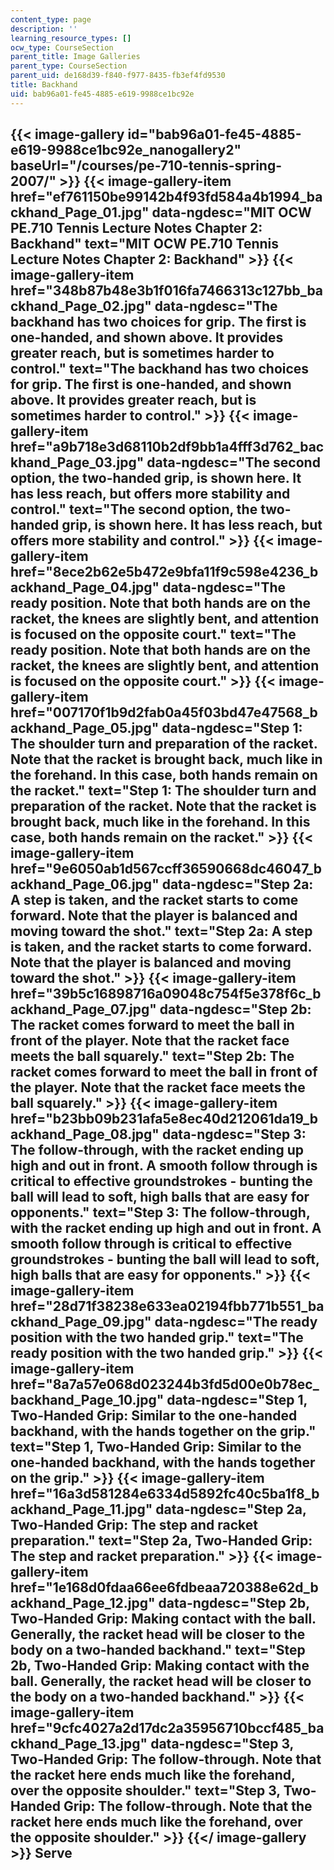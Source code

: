 ```yaml
---
content_type: page
description: ''
learning_resource_types: []
ocw_type: CourseSection
parent_title: Image Galleries
parent_type: CourseSection
parent_uid: de168d39-f840-f977-8435-fb3ef4fd9530
title: Backhand
uid: bab96a01-fe45-4885-e619-9988ce1bc92e
---
```


{{< image-gallery id="bab96a01-fe45-4885-e619-9988ce1bc92e_nanogallery2" baseUrl="/courses/pe-710-tennis-spring-2007/" >}}
{{< image-gallery-item href="ef761150be99142b4f93fd584a4b1994_backhand_Page_01.jpg" data-ngdesc="MIT OCW PE.710 Tennis Lecture Notes Chapter 2: Backhand" text="MIT OCW PE.710 Tennis Lecture Notes Chapter 2: Backhand" >}}
{{< image-gallery-item href="348b87b48e3b1f016fa7466313c127bb_backhand_Page_02.jpg" data-ngdesc="The backhand has two choices for grip. The first is one-handed, and shown above. It provides greater reach, but is sometimes harder to control." text="The backhand has two choices for grip. The first is one-handed, and shown above. It provides greater reach, but is sometimes harder to control." >}}
{{< image-gallery-item href="a9b718e3d68110b2df9bb1a4fff3d762_backhand_Page_03.jpg" data-ngdesc="The second option, the two-handed grip, is shown here. It has less reach, but offers more stability and control." text="The second option, the two-handed grip, is shown here. It has less reach, but offers more stability and control." >}}
{{< image-gallery-item href="8ece2b62e5b472e9bfa11f9c598e4236_backhand_Page_04.jpg" data-ngdesc="The ready position. Note that both hands are on the racket, the knees are slightly bent, and attention is focused on the opposite court." text="The ready position. Note that both hands are on the racket, the knees are slightly bent, and attention is focused on the opposite court." >}}
{{< image-gallery-item href="007170f1b9d2fab0a45f03bd47e47568_backhand_Page_05.jpg" data-ngdesc="Step 1: The shoulder turn and preparation of the racket. Note that the racket is brought back, much like in the forehand. In this case, both hands remain on the racket." text="Step 1: The shoulder turn and preparation of the racket. Note that the racket is brought back, much like in the forehand. In this case, both hands remain on the racket." >}}
{{< image-gallery-item href="9e6050ab1d567ccff36590668dc46047_backhand_Page_06.jpg" data-ngdesc="Step 2a: A step is taken, and the racket starts to come forward. Note that the player is balanced and moving toward the shot." text="Step 2a: A step is taken, and the racket starts to come forward. Note that the player is balanced and moving toward the shot." >}}
{{< image-gallery-item href="39b5c16898716a09048c754f5e378f6c_backhand_Page_07.jpg" data-ngdesc="Step 2b: The racket comes forward to meet the ball in front of the player. Note that the racket face meets the ball squarely." text="Step 2b: The racket comes forward to meet the ball in front of the player. Note that the racket face meets the ball squarely." >}}
{{< image-gallery-item href="b23bb09b231afa5e8ec40d212061da19_backhand_Page_08.jpg" data-ngdesc="Step 3: The follow-through, with the racket ending up high and out in front. A smooth follow through is critical to effective groundstrokes - bunting the ball will lead to soft, high balls that are easy for opponents." text="Step 3: The follow-through, with the racket ending up high and out in front. A smooth follow through is critical to effective groundstrokes - bunting the ball will lead to soft, high balls that are easy for opponents." >}}
{{< image-gallery-item href="28d71f38238e633ea02194fbb771b551_backhand_Page_09.jpg" data-ngdesc="The ready position with the two handed grip." text="The ready position with the two handed grip." >}}
{{< image-gallery-item href="8a7a57e068d023244b3fd5d00e0b78ec_backhand_Page_10.jpg" data-ngdesc="Step 1, Two-Handed Grip: Similar to the one-handed backhand, with the hands together on the grip." text="Step 1, Two-Handed Grip: Similar to the one-handed backhand, with the hands together on the grip." >}}
{{< image-gallery-item href="16a3d581284e6334d5892fc40c5ba1f8_backhand_Page_11.jpg" data-ngdesc="Step 2a, Two-Handed Grip: The step and racket preparation." text="Step 2a, Two-Handed Grip: The step and racket preparation." >}}
{{< image-gallery-item href="1e168d0fdaa66ee6fdbeaa720388e62d_backhand_Page_12.jpg" data-ngdesc="Step 2b, Two-Handed Grip: Making contact with the ball. Generally, the racket head will be closer to the body on a two-handed backhand." text="Step 2b, Two-Handed Grip: Making contact with the ball. Generally, the racket head will be closer to the body on a two-handed backhand." >}}
{{< image-gallery-item href="9cfc4027a2d17dc2a35956710bccf485_backhand_Page_13.jpg" data-ngdesc="Step 3, Two-Handed Grip: The follow-through. Note that the racket here ends much like the forehand, over the opposite shoulder." text="Step 3, Two-Handed Grip: The follow-through. Note that the racket here ends much like the forehand, over the opposite shoulder." >}}
{{</ image-gallery >}}
Serve
-----